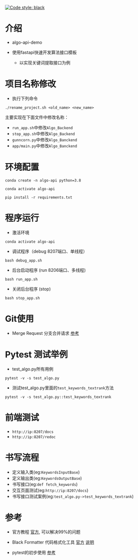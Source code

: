 [![Code style: black](https://img.shields.io/badge/code%20style-black-000000.svg)](https://github.com/psf/black)

# 介绍

- algo-api-demo

- 使用fastapi快速开发算法接口模板

    - 以实现关键词提取接口为例 


# 项目名称修改

- 执行下列命令

```
./rename_project.sh <old_name> <new_name>
```

主要实现在下面文件中修改名称：
- `run_app.sh`中修改`Algo_Backend`
- `stop_app.sh`中修改`Algo_Backend`
- `gunncorn.py`中修改`Algo_Banckend`
- `app/main.py`中修改`Algo_Banckend`



# 环境配置

```
conda create -n algo-api python=3.8

conda activate algo-api

pip install -r requirements.txt

```


# 程序运行

- 激活环境

```
conda activate algo-api
```

- 调试程序（debug 8207端口、单线程）

```
bash debug_app.sh
```

- 后台启动程序 (run 8206端口、多线程)

```
bash run_app.sh
```

- 关闭后台程序 (stop)

```
bash stop_app.sh
```

# Git使用

- Merge Request 分支合并请求 [参考](https://juejin.cn/post/7028965736022278175)



# Pytest 测试举例


- test_algo.py所有用例

```
pytest -v -s test_algo.py
```

- 测试test_algo.py里面的`test_keywords_textrank`方法

```
pytest -v -s test_algo.py::test_keywords_textrank
```

# 前端测试

- `http://ip:8207/docs`
- `http://ip:8207/redoc`



# 书写流程

- 定义输入类(eg:`KeywordsInputBase`)
- 定义输出类(eg:`KeywordsOutputBase`)
- 书写接口(eg:`def fetch_keywords`)
- 交互页面测试(eg:`http://ip:8207/docs`)
- 书写接口测试案例(eg:`test_algo.py->test_keywords_textrank`)


# 参考
- 官方教程 [官方](https://fastapi.tiangolo.com/tutorial/), 可以解决99%的问题

- Black Formatter 代码格式化工具 [官方](https://marketplace.visualstudio.com/items?itemName=ms-python.black-formatter) [说明](https://muzing.top/posts/a29e4743/#the-black-code-style)
- pytest的初步使用 [参考](https://www.cnblogs.com/hiyong/tag/pytest/)